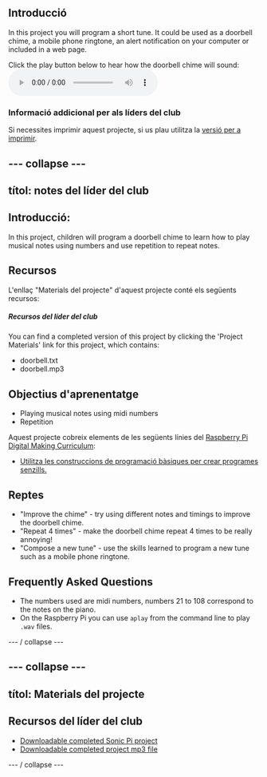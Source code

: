## Introducció

In this project you will program a short tune. It could be used as a doorbell chime, a mobile phone ringtone, an alert notification on your computer or included in a web page.

<div id="audio-preview" class="pdf-hidden">
  Click the play button below to hear how the doorbell chime will sound: <audio controls preload> <source src="resources/doorbell.mp3" type="audio/mpeg"> Your browser does not support the <code>audio</code> element. </audio>
</div>

### Informació addicional per als líders del club

Si necessites imprimir aquest projecte, si us plau utilitza la [versió per a imprimir](https://projects.raspberrypi.org/en/projects/compose-tune/print).

## \--- collapse \---

## títol: notes del líder del club

## Introducció:

In this project, children will program a doorbell chime to learn how to play musical notes using numbers and use repetition to repeat notes.

## Recursos

L'enllaç "Materials del projecte" d'aquest projecte conté els següents recursos:

##### Recursos del líder del club

You can find a completed version of this project by clicking the 'Project Materials' link for this project, which contains:

* doorbell.txt
* doorbell.mp3

## Objectius d'aprenentatge

* Playing musical notes using midi numbers
* Repetition

Aquest projecte cobreix elements de les següents línies del [Raspberry Pi Digital Making Curriculum](http://rpf.io/curriculum):

* [Utilitza les construccions de programació bàsiques per crear programes senzills.](https://www.raspberrypi.org/curriculum/programming/creator)

## Reptes

* "Improve the chime" - try using different notes and timings to improve the doorbell chime.
* "Repeat 4 times" - make the doorbell chime repeat 4 times to be really annoying!
* "Compose a new tune" - use the skills learned to program a new tune such as a mobile phone ringtone.

## Frequently Asked Questions

* The numbers used are midi numbers, numbers 21 to 108 correspond to the notes on the piano.
* On the Raspberry Pi you can use `aplay` from the command line to play `.wav` files.

\--- / collapse \---

## \--- collapse \---

## títol: Materials del projecte

## Recursos del líder del club

* [Downloadable completed Sonic Pi project](resources/doorbell.txt)
* [Downloadable completed project mp3 file](resources/doorbell.mp3)

\--- / collapse \---
